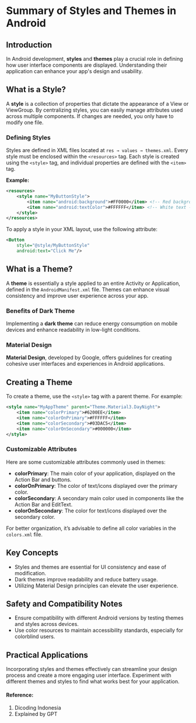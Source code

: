 # Summary of Styles and Themes in Android

## Introduction
In Android development, **styles** and **themes** play a crucial role in defining how user interface components are displayed. Understanding their application can enhance your app's design and usability.

## What is a Style?
A **style** is a collection of properties that dictate the appearance of a View or ViewGroup. By centralizing styles, you can easily manage attributes used across multiple components. If changes are needed, you only have to modify one file.

### Defining Styles
Styles are defined in XML files located at `res → values → themes.xml`. Every style must be enclosed within the `<resources>` tag. Each style is created using the `<style>` tag, and individual properties are defined with the `<item>` tag.

**Example:**
```xml
<resources>
    <style name="MyButtonStyle">
        <item name="android:background">#FF0000</item> <!-- Red background -->
        <item name="android:textColor">#FFFFFF</item> <!-- White text -->
    </style>
</resources>
```

To apply a style in your XML layout, use the following attribute:
```xml
<Button
    style="@style/MyButtonStyle"
    android:text="Click Me"/>
```

## What is a Theme?
A **theme** is essentially a style applied to an entire Activity or Application, defined in the `AndroidManifest.xml` file. Themes can enhance visual consistency and improve user experience across your app.

### Benefits of Dark Theme
Implementing a **dark theme** can reduce energy consumption on mobile devices and enhance readability in low-light conditions.

### Material Design
**Material Design**, developed by Google, offers guidelines for creating cohesive user interfaces and experiences in Android applications. 

## Creating a Theme
To create a theme, use the `<style>` tag with a parent theme. For example:
```xml
<style name="MyAppTheme" parent="Theme.Material3.DayNight">
    <item name="colorPrimary">#6200EE</item>
    <item name="colorOnPrimary">#FFFFFF</item>
    <item name="colorSecondary">#03DAC5</item>
    <item name="colorOnSecondary">#000000</item>
</style>
```

### Customizable Attributes
Here are some customizable attributes commonly used in themes:
- **colorPrimary**: The main color of your application, displayed on the Action Bar and buttons.
- **colorOnPrimary**: The color of text/icons displayed over the primary color.
- **colorSecondary**: A secondary main color used in components like the Action Bar and EditText.
- **colorOnSecondary**: The color for text/icons displayed over the secondary color.

For better organization, it’s advisable to define all color variables in the `colors.xml` file.

## Key Concepts
- Styles and themes are essential for UI consistency and ease of modification.
- Dark themes improve readability and reduce battery usage.
- Utilizing Material Design principles can elevate the user experience.

## Safety and Compatibility Notes
- Ensure compatibility with different Android versions by testing themes and styles across devices.
- Use color resources to maintain accessibility standards, especially for colorblind users.

## Practical Applications
Incorporating styles and themes effectively can streamline your design process and create a more engaging user interface. Experiment with different themes and styles to find what works best for your application.

#### Reference:
1. Dicoding Indonesia
2. Explained by GPT